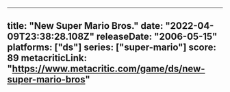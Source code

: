 
---
title: "New Super Mario Bros."
date: "2022-04-09T23:38:28.108Z"
releaseDate: "2006-05-15"
platforms: ["ds"]
series: ["super-mario"]
score: 89
metacriticLink: "https://www.metacritic.com/game/ds/new-super-mario-bros"
---
